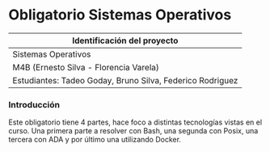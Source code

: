 # Obligatorio Sistemas Operativos

| Identificación del proyecto |
| --- |
| Sistemas Operativos |
| M4B (Ernesto Silva - Florencia Varela) |
| Estudiantes: Tadeo Goday, Bruno Silva, Federico Rodriguez  |

### Introducción

Este obligatorio tiene 4 partes, hace foco a distintas tecnologías vistas en el curso. Una primera
parte a resolver con Bash, una segunda con Posix, una tercera con ADA y por último una
utilizando Docker.